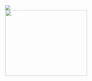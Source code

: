 <a href="https://github.com/Sx-Cheats/">
<img src ="https://github-readme-stats.vercel.app/api?username=Sx-Cheats&theme=algolia&show_icons=true">
  <br>
<img style="width: 260px;height:210px" src="https://c.tenor.com/_DOBjnGspYAAAAAC/code-coding.gif">
  </a>
  

